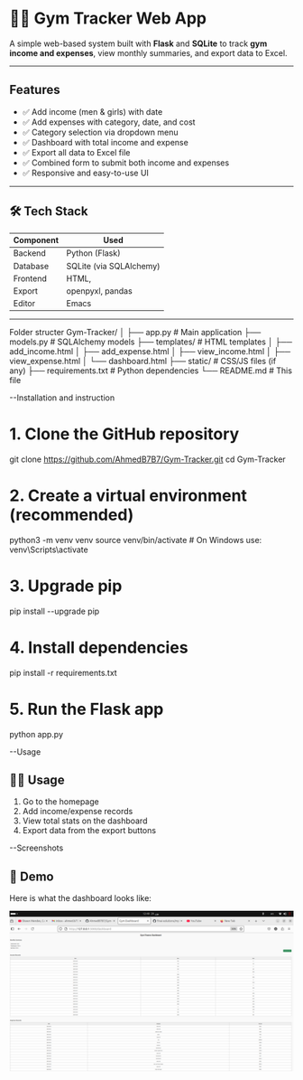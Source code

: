 # 🏋️‍♂️ Gym Tracker Web App

A simple web-based system built with **Flask** and **SQLite** to track **gym income and expenses**, view monthly summaries, and export data to Excel.

---

##  Features

- ✅ Add income (men & girls) with date
- ✅ Add expenses with category, date, and cost
- ✅ Category selection via dropdown menu
- ✅ Dashboard with total income and expense
- ✅ Export all data to Excel file
- ✅ Combined form to submit both income and expenses
- ✅ Responsive and easy-to-use UI

---

## 🛠️ Tech Stack

| Component | Used |
|----------|------|
| Backend  | Python (Flask) |
| Database | SQLite (via SQLAlchemy) |
| Frontend | HTML, |
| Export   | openpyxl, pandas |
| Editor   | Emacs  |

---
Folder structer
Gym-Tracker/
│
├── app.py               # Main application
├── models.py            # SQLAlchemy models
├── templates/           # HTML templates
│   ├── add_income.html
│   ├── add_expense.html
│   ├── view_income.html
│   ├── view_expense.html
│   └── dashboard.html
├── static/              # CSS/JS files (if any)
├── requirements.txt     # Python dependencies
└── README.md            # This file

--Installation and instruction
# 1. Clone the GitHub repository
git clone https://github.com/AhmedB7B7/Gym-Tracker.git
cd Gym-Tracker

# 2. Create a virtual environment (recommended)
python3 -m venv venv
source venv/bin/activate  # On Windows use: venv\Scripts\activate

# 3. Upgrade pip
pip install --upgrade pip

# 4. Install dependencies
pip install -r requirements.txt

# 5. Run the Flask app
python app.py


--Usage
## 🧑‍💻 Usage

1. Go to the homepage
2. Add income/expense records
3. View total stats on the dashboard
4. Export data from the export buttons

--Screenshots

## 📸 Demo

Here is what the dashboard looks like:

![Dashboard](screenshots/dashboard.png)
